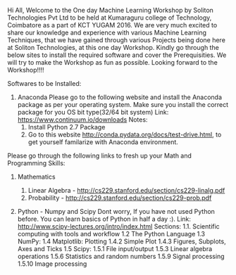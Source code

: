 Hi All,
      Welcome to the One day Machine Learning Workshop by Soliton Technologies Pvt Ltd to be held at Kumaraguru college of Technology, Coimbatore as a part of KCT YUGAM 2016. We are very much excited to share our knowledge and experience with various Machine Learning Techniques, that we have gained through various Projects being done here at Soliton Technologies, at this one day Workshop. Kindly go through the below sites to install the required software and cover the Prerequisities. We will try to make the Workshop as fun as possible. Looking forward to the Workshop!!!!

Softwares to be Installed:

1. Anaconda
   Please go to the following website and install the Anaconda package as per your 
operating system. Make sure you install the correct package for you OS bit type(32/64 bit system) 
Link: https://www.continuum.io/downloads
Notes: 
   1. Install Python 2.7 Package
   2. Go to this website http://conda.pydata.org/docs/test-drive.html, to get yourself familarize with 
Anaconda environment.


Please go through the following links to fresh up your Math and Programming Skills:

1. Mathematics
   1. Linear Algebra - http://cs229.stanford.edu/section/cs229-linalg.pdf
   2. Probability - http://cs229.stanford.edu/section/cs229-prob.pdf
   
2. Python - Numpy and Scipy
   Dont worry, If you have not used Python before. You can learn basics of Python in half a day :).
   Link: http://www.scipy-lectures.org/intro/index.html
   Sections:
      1.1. Scientific computing with tools and workflow
      1.2 The Python Language
      1.3 NumPy:
      1.4 Matplotlib: Plotting
          1.4.2 Simple Plot 
          1.4.3 Figures, Subplots, Axes and Ticks
      1.5 Scipy:
          1.5.1 File input/output
          1.5.3 Linear algebra operations
          1.5.6 Statistics and random numbers
          1.5.9 Signal processing
          1.5.10 Image processing
